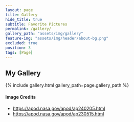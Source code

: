 ```yaml
---
layout: page
title: Gallery
hide_title: true
subtitle: Favorite Pictures
permalink: /gallery/
gallery_path: "assets/img/gallery"
feature-img: "assets/img/header/about-bg.png"
excluded: true
position: 3
tags: [Page]
---
```


## My Gallery

{% include gallery.html gallery_path=page.gallery_path %}


#### Image Credits

* https://apod.nasa.gov/apod/ap240205.html
* https://apod.nasa.gov/apod/ap230515.html

